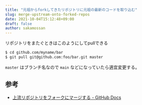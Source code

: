 ```yaml
---
title: "元祖からforkしてきたリポジトリに元祖の最新のコードを取り込む"
slug: merge-upstream-onto-forked-repos
date: 2021-10-04T15:12:48+09:00
draft: false
author: sakamossan
---
```


リポジトリをまたぐときはこのようにしてpullできる

```bash
$ cd github.com/myname/bar
$ git pull git@github.com:foo/bar.git master
```

`master` はブランチ名なので `main` などになっていたら適宜変更する。

## 参考

- [上流リポジトリをフォークにマージする - GitHub Docs](https://docs.github.com/ja/github/collaborating-with-pull-requests/working-with-forks/merging-an-upstream-repository-into-your-fork)
